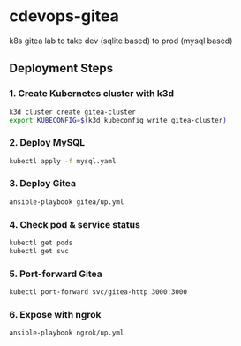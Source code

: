 # cdevops-gitea

k8s gitea lab to take dev (sqlite based) to prod (mysql based)

## Deployment Steps

### 1. Create Kubernetes cluster with k3d

```bash
k3d cluster create gitea-cluster
export KUBECONFIG=$(k3d kubeconfig write gitea-cluster)
```

### 2. Deploy MySQL

```bash
kubectl apply -f mysql.yaml
```

### 3. Deploy Gitea

```bash
ansible-playbook gitea/up.yml
```

### 4. Check pod & service status

```bash
kubectl get pods
kubectl get svc
```

### 5. Port-forward Gitea

```bash
kubectl port-forward svc/gitea-http 3000:3000
```

### 6. Expose with ngrok

```bash
ansible-playbook ngrok/up.yml
```
